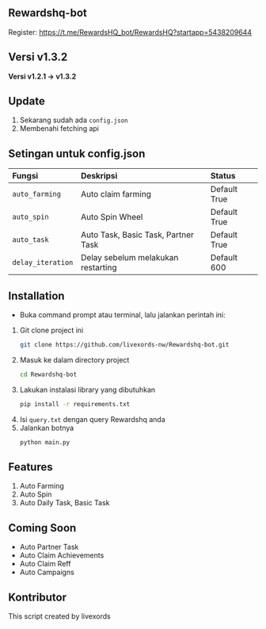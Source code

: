 ## Rewardshq-bot
Register: https://t.me/RewardsHQ_bot/RewardsHQ?startapp=5438209644

## Versi v1.3.2
**Versi v1.2.1 -> v1.3.2**

## Update
1. Sekarang sudah ada `config.json`
2. Membenahi fetching api

## Setingan untuk config.json
|Fungsi|Deskripsi|Status|
|:-----|:------|:-----|
|`auto_farming`|Auto claim farming|Default True|
|`auto_spin`|Auto Spin Wheel|Default True|
|`auto_task`|Auto Task, Basic Task, Partner Task|Default True|
|`delay_iteration`|Delay sebelum melakukan restarting|Default 600|

## Installation
- Buka command prompt atau terminal, lalu jalankan perintah ini:
1. Git clone project ini
    ```bash
    git clone https://github.com/livexords-nw/Rewardshq-bot.git

2. Masuk ke dalam directory project
    ```bash
    cd Rewardshq-bot

3. Lakukan instalasi library yang dibutuhkan
    ```bash
    pip install -r requirements.txt

4. Isi `query.txt` dengan query Rewardshq anda
5. Jalankan botnya
    ```bash
    python main.py

## Features
1. Auto Farming
2. Auto Spin
3. Auto Daily Task, Basic Task

## Coming Soon
- Auto Partner Task
- Auto Claim Achievements
- Auto Claim Reff
- Auto Campaigns

## Kontributor
This script created by livexords